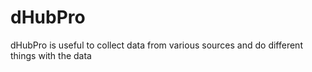 # dHubPro
dHubPro is useful to collect data from various sources and do different things with the data
